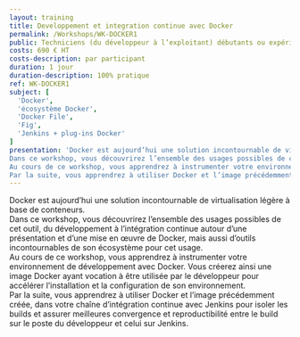 ```yaml
---
layout: training
title: Developpement et integration continue avec Docker
permalink: /Workshops/WK-DOCKER1
public: Techniciens (du développeur à l’exploitant) débutants ou expérimentés
costs: 690 € HT
costs-description: par participant
duration: 1 jour
duration-description: 100% pratique
ref: WK-DOCKER1
subject: [
  'Docker',
  'écosystème Docker',
  'Docker File',
  'Fig',
  'Jenkins + plug-ins Docker'
]
presentation: 'Docker est aujourd’hui une solution incontournable de virtualisation légère à base de conteneurs.
Dans ce workshop, vous découvrirez l’ensemble des usages possibles de cet outil, du développement à l’intégration continue autour d’une présentation et d’une mise en œuvre de Docker, mais aussi d’outils incontournables de son écosystème pour cet usage.
Au cours de ce workshop, vous apprendrez à instrumenter votre environnement de développement avec Docker. Vous créerez ainsi une image Docker ayant vocation à être utilisée par le développeur pour accélérer l’installation et la configuration de son environnement.
Par la suite, vous apprendrez à utiliser Docker et l’image précédemment créée, dans votre chaîne d’intégration continue avec Jenkins pour isoler les builds et assurer meilleures convergence et reproductibilité entre le build sur le poste du développeur et celui sur Jenkins.'
---
```


Docker est aujourd’hui une solution incontournable de virtualisation légère à base de conteneurs.  
Dans ce workshop, vous découvrirez l’ensemble des usages possibles de cet outil, du développement à l’intégration continue autour d’une présentation et d’une mise en œuvre de Docker, mais aussi d’outils incontournables de son écosystème pour cet usage.  
Au cours de ce workshop, vous apprendrez à instrumenter votre environnement de développement avec Docker. Vous créerez ainsi une image Docker ayant vocation à être utilisée par le développeur pour accélérer l’installation et la configuration de son environnement.  
Par la suite, vous apprendrez à utiliser Docker et l’image précédemment créée, dans votre chaîne d’intégration continue avec Jenkins pour isoler les builds et assurer meilleures convergence et reproductibilité entre le build sur le poste du développeur et celui sur Jenkins.  
